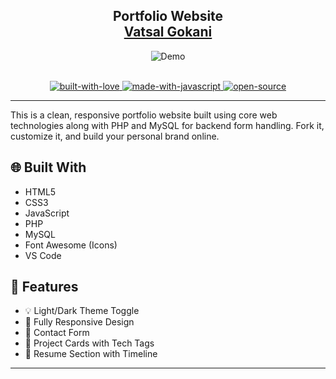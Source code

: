 <h2 align="center">
  Portfolio Website<br/>
  <a href="vatsalgokani.netlify.app" target="_blank">Vatsal Gokani</a>
</h2>

<div align="center">
  <img alt="Demo" src="/assets/images/site" />
</div>

<br/>

<p align="center">
  <a href="https://forthebadge.com">
    <img src="https://forthebadge.com/images/badges/built-with-love.svg" alt="built-with-love" />
  </a>
  <a href="https://forthebadge.com">
    <img src="https://forthebadge.com/images/badges/made-with-javascript.svg" alt="made-with-javascript" />
  </a>
  <a href="https://forthebadge.com">
    <img src="https://forthebadge.com/images/badges/open-source.svg" alt="open-source" />
  </a>
</p>

---


This is a clean, responsive portfolio website built using core web technologies along with PHP and MySQL for backend form handling. Fork it, customize it, and build your personal brand online.

## 🌐 Built With

- HTML5
- CSS3
- JavaScript
- PHP
- MySQL
- Font Awesome (Icons)
- VS Code

## 🎯 Features

- 💡 Light/Dark Theme Toggle  
- 📱 Fully Responsive Design  
- 💬 Contact Form  
- 🧩 Project Cards with Tech Tags  
- 📄 Resume Section with Timeline  

---
